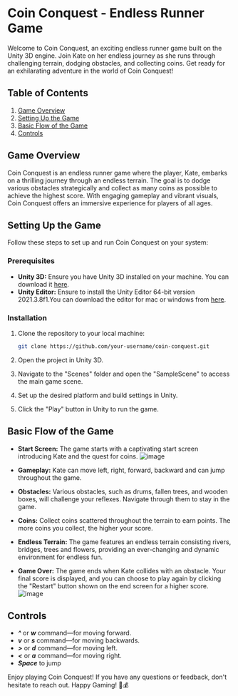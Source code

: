 # Coin Conquest - Endless Runner Game

Welcome to Coin Conquest, an exciting endless runner game built on the Unity 3D engine. Join Kate on her endless journey as she runs through challenging terrain, dodging obstacles, and collecting coins. Get ready for an exhilarating adventure in the world of Coin Conquest!

## Table of Contents

1. [Game Overview](#game-overview)
2. [Setting Up the Game](#setting-up-the-game)
3. [Basic Flow of the Game](#basic-flow-of-the-game)
4. [Controls](#controls)

## Game Overview

Coin Conquest is an endless runner game where the player, Kate, embarks on a thrilling journey through an endless terrain. The goal is to dodge various obstacles strategically and collect as many coins as possible to achieve the highest score. With engaging gameplay and vibrant visuals, Coin Conquest offers an immersive experience for players of all ages.

## Setting Up the Game

Follow these steps to set up and run Coin Conquest on your system:

### Prerequisites

- **Unity 3D:** Ensure you have Unity 3D installed on your machine. You can download it [here](https://unity.com/download).
- **Unity Editor:** Ensure to install the Unity Editor 64-bit version 2021.3.8f1.You can download the editor for mac or windows from [here](https://unity.com/releases/editor/archive#download-archive-2021).
  
### Installation

1. Clone the repository to your local machine:
   ```bash
   git clone https://github.com/your-username/coin-conquest.git
   ```

2. Open the project in Unity 3D.

3. Navigate to the "Scenes" folder and open the "SampleScene" to access the main game scene.

4. Set up the desired platform and build settings in Unity.

5. Click the "Play" button in Unity to run the game.

## Basic Flow of the Game

- **Start Screen:** The game starts with a captivating start screen introducing Kate and the quest for coins.
  ![image](https://github.com/MonalikaPatnaik/Coin-Conquest/assets/99353300/b9240d74-8bf4-4b3c-a3dc-d96ea0d0d8ef)

- **Gameplay:** Kate can move left, right, forward, backward and can jump throughout the game.

- **Obstacles:** Various obstacles, such as drums, fallen trees, and wooden boxes, will challenge your reflexes. Navigate through them to stay in the game.

- **Coins:** Collect coins scattered throughout the terrain to earn points. The more coins you collect, the higher your score.

- **Endless Terrain:** The game features an endless terrain consisting rivers, bridges, trees and flowers, providing an ever-changing and dynamic environment for endless fun.

- **Game Over:** The game ends when Kate collides with an obstacle. Your final score is displayed, and you can choose to play again by clicking the "Restart" button shown on the end screen for a higher score.
  ![image](https://github.com/MonalikaPatnaik/Coin-Conquest/assets/99353300/8d6522db-c914-4e39-a967-a83204b835ff)

  

## Controls

- ***^*** or ***w*** command—for moving forward.
- ***v*** or ***s*** command—for moving backwards.
- ***>*** or ***d*** command—for moving left.
- ***<*** or ***a*** command—for moving right.
- ***Space*** to jump


Enjoy playing Coin Conquest! If you have any questions or feedback, don't hesitate to reach out. Happy Gaming! 🏃💰
